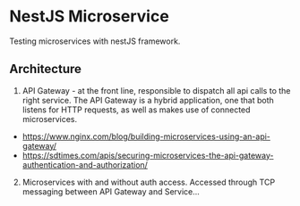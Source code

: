 # NestJS Microservice

Testing microservices with nestJS framework.

## Architecture

1. API Gateway - at the front line, responsible to dispatch all api calls to the right service. The API Gateway is a hybrid application, one that both listens for HTTP requests, as well as makes use of connected microservices.

- https://www.nginx.com/blog/building-microservices-using-an-api-gateway/
- https://sdtimes.com/apis/securing-microservices-the-api-gateway-authentication-and-authorization/

2. Microservices with and without auth access. Accessed through TCP messaging between API Gateway and Service...

